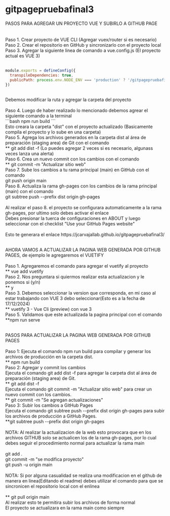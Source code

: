 # gitpagepruebafinal3
PASOS PARA AGREGAR UN PROYECTO VUE Y SUBIRLO A GITHUB PAGE
<br/>
<br/>
<br/>
Paso 1. Crear proyecto de VUE CLI (Agregar vuex/router si es necesario)
<br/>
Paso 2. Crear el repositorio en GitHub y sincronizarlo con el proyecto local
<br/>
Paso 3. Agregar la siguiente linea de comando a vue.config.js (El proyecto actual es VUE 3)
<br/>
<br/>
```javascript
module.exports = defineConfig({
  transpileDependencies: true,
  publicPath: process.env.NODE_ENV === 'production' ? '/gitpagepruebafinal3/' : '/'
})
```
<br/>
Debemos modificar la ruta y agregar la carpeta del proyecto
<br/>
<br/>
Paso 4. Luego de haber realizado lo mencionado debemos agrear el siguiente comando a la terminal
<br/>
```bash
  npm run build
```
<br/>
Esto creara la carpeta "dist" con el proyecto actualizado (Basicamente compila el proyecto y lo sube en una carpeta)
<br/>
Paso 5. Agrega los archivos generados en la carpeta dist al área de preparación (staging area) de Git con el comando 
<br/>
**  git add dist -f (Lo puedes agregar 2 veces si es necesario, algunass veces lanza una alerta)
<br/>
Paso 6. Crea un nuevo commit con los cambios con el comando 
<br/>
**  git commit -m "Actualizar sitio web"
<br/>
Paso 7. Sube los cambios a tu rama principal (main) en GitHub con el comando 
<br/>
git push origin main
<br/>
Paso 8. Actualiza la rama gh-pages con los cambios de la rama principal (main) con el comando 
<br/>
git subtree push --prefix dist origin gh-pages
<br/>
<br/>
Al realizar el paso 8. el proyecto se configurara automaticamente a la rama gh-pages, por ultimo solo debes activar el enlace
<br/>
Debes presionar la tuerca de configuraciones en ABOUT y luego seleccionar con el checklist "Use your GitHub Pages website"
<br/>
<br/>
Esto te generara el enlace https://jcarvajallab.github.io/gitpagepruebafinal3/
<br/>
<br/>

AHORA VAMOS A ACTUALIZAR LA PAGINA WEB GENERADA POR GITHUB PAGES, de ejemplo le agregaremos el VUETIFY
<br/>
<br/>
Paso 1. Agregaremos el comando para agregar el vuetify al proyecto
<br/>
** vue add vuetify
<br/>
Paso 2. Nos preguntara si quiermos realizar esta actualizacion y le ponemos si (y/n)
<br/>
** y
<br/>
Paso 3. Debemos seleccionar la version que corresponda, en mi caso al estar trabajando con VUE 3 debo seleccionar(Esto es a la fecha de 17/12/2024)
<br/>
** vuetify 3 - Vue Cli (preview) con vue 3
<br/>
Paso 5. Validamos que este actualizada la pagina principal con el comando 
<br/>
**npm run serve
<br/>
<br/>

PASOS PARA ACTUALIZAR LA PAGINA WEB GENERADA POR GITHUB PAGES
<br/>
<br/>
Paso 1: Ejecuta el comando npm run build para compilar y generar los archivos de producción en la carpeta dist.
<br/>
** npm run build
<br/>
Paso 2: Agregar y commit los cambios
<br/>
Ejecuta el comando git add dist -f para agregar la carpeta dist al área de preparación (staging area) de Git.
<br/>
** git add dist -f
<br/>
Ejecuta el comando git commit -m "Actualizar sitio web" para crear un nuevo commit con los cambios.
<br/>
** git commit -m "Se agregan actualizaciones"
<br/>
Paso 3: Subir los cambios a GitHub Pages
<br/>
Ejecuta el comando git subtree push --prefix dist origin gh-pages para subir los archivos de producción a GitHub Pages.
<br/>
**git subtree push --prefix dist origin gh-pages
<br/>
<br/>
NOTA: Al realizar la actualizacion de la web esto provocara que en los archivos GITHUB solo se actualicen los de la rama gh-pages, por lo cual debes seguir el procedimiento normal para actualizar la rama main 
<br/>
<br/>
git add .
<br/>
git commit -m "se modifica proyecto"
<br/>
git push -u origin main
<br/>
<br/>
NOTA: Si por alguna casualidad se realiza una modificacion en el github de manera en linea(Editando el readme) debes utilizar el comando para que se sincronicen el repositorio local con el enlinea
<br/>
<br/>
** git pull origin main
<br/>
Al realizar esto te permitira subir los archivos de forma normal
<br/>
El proyecto se actualizara en la rama main como siempre
